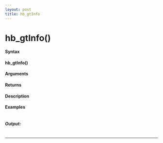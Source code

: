 ```yaml
---
layout: post
title: hb_gtInfo
---
```


# hb_gtInfo()


#### Syntax

#### hb_gtInfo()

#### Arguments

#### Returns

#### Description

#### Examples

```

```

##### Output:

```

```

---